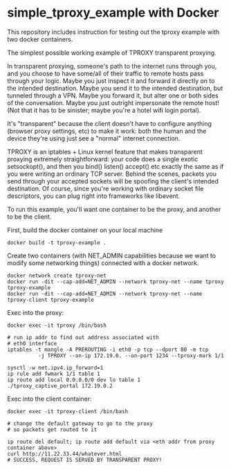 # simple_tproxy_example with Docker

This repository includes instruction for testing out the tproxy
example with two docker containers.

The simplest possible working example of TPROXY transparent proxying.

In transparent proxying, someone's path to the internet runs through you, and
you choose to have some/all of their traffic to remote hosts pass through your
logic. Maybe you just inspect it and forward it directly on to the intended
destination. Maybe you send it to the intended destination, but tunneled through
a VPN. Maybe you forward it, but alter one or both sides of the conversation.
Maybe you just outright impersonate the remote host! (Not that it has to be
sinister; maybe you're a hotel wifi login portal).

It's "transparent" because the client doesn't have to configure anything
(browser proxy settings, etc) to make it work: both the human and the device
they're using just see a "normal" internet connection.

TPROXY is an iptables + Linux kernel feature that makes transparent proxying
extremely straightforward: your code does a single exotic setsockopt(), and
then you bind() listen() accept() etc exactly the same as if you were writing
an ordinary TCP server. Behind the scenes, packets you send through your
accepted sockets will be spoofing the client's intended destination. Of course,
since you're working with ordinary socket file descriptors, you can plug right
into frameworks like libevent.

To run this example, you'll want one container to be the proxy, and another to
be the client. 

First, build the docker container on your local machine
```
docker build -t tproxy-example .
```

Create two containers (with NET_ADMIN capabilities because we want to modify some
networking things) connected with a docker network.

```
docker network create tproxy-net
docker run -dit --cap-add=NET_ADMIN --network tproxy-net --name tproxy tproxy-example
docker run -dit --cap-add=NET_ADMIN --network tproxy-net --name tproxy-client tproxy-example
```

Exec into the proxy:

```
docker exec -it tproxy /bin/bash

# run ip addr to find out address associated with
# eth0 interface
iptables -t mangle -A PREROUTING -i eth0 -p tcp --dport 80 -m tcp
          -j TPROXY --on-ip 172.19.0. --on-port 1234 --tproxy-mark 1/1

sysctl -w net.ipv4.ip_forward=1
ip rule add fwmark 1/1 table 1
ip route add local 0.0.0.0/0 dev lo table 1
./tproxy_captive_portal 172.19.0.2
```


Exec into the client container:

```
docker exec -it tproxy-client /bin/bash

# change the default gateway to go to the proxy
# so packets get routed to it

ip route del default; ip route add default via <eth addr from proxy container above>
curl http://11.22.33.44/whatever.html
# SUCCESS, REQUEST IS SERVED BY TRANSPARENT PROXY!
```
